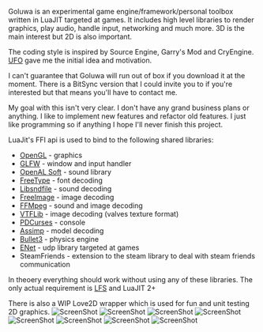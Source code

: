 Goluwa is an experimental game engine/framework/personal toolbox written in LuaJIT targeted at games. It includes high level libraries to render graphics, play audio, handle input, networking and much more. 3D is the main interest but 2D is also important.

The coding style is inspired by Source Engine, Garry's Mod and CryEngine. [UFO](https://github.com/malkia/ufo) gave me the initial idea and motivation.

I can't guarantee that Goluwa will run out of box if you download it at the moment. There is a BitSync version that I could invite you to if you're interested but that means you'll have to contact me.

My goal with this isn't very clear. I don't have any grand business plans or anything. I like to implement new features and refactor old features. I just like programming so if anything I hope I'll never finish this project.

LuaJit's FFI api is used to bind to the following shared libraries:

* [OpenGL](http://www.opengl.org/) - graphics
* [GLFW](https://github.com/glfw/glfw) - window and input handler
* [OpenAL Soft](http://kcat.strangesoft.net/openal.html) - sound library
* [FreeType](http://www.freetype.org/) - font decoding
* [Libsndfile](http://www.mega-nerd.com/libsndfile/) - sound decoding
* [FreeImage](http://freeimage.sourceforge.net/) - image decoding
* [FFMpeg](http://ffmpeg.org/) - sound and image decoding
* [VTFLib](https://github.com/panzi/VTFLib) - image decoding (valves texture format)
* [PDCurses](http://www.projectpluto.com/win32a.htm) - console
* [Assimp](https://github.com/assimp/assimp) - model decoding
* [Bullet3](https://github.com/bulletphysics/bullet3) - physics engine
* [ENet](https://github.com/lsalzman/enet) - udp library targeted at games
* SteamFriends - extension to the steam library to deal with steam friends communication

In theoery everything should work without using any of these libraries. The only actual requirement is [LFS](https://github.com/keplerproject/luafilesystem) and LuaJIT 2+

There is also a WIP Love2D wrapper which is used for fun and unit testing 2D graphics.
![ScreenShot](https://dl.dropboxusercontent.com/u/244444/ShareX/2014-11/2014-11-10_15-54-03.png)
![ScreenShot](https://dl.dropboxusercontent.com/u/244444/ShareX/2014-08/2014-08-16_01-53-14.jpg)
![ScreenShot](https://dl.dropboxusercontent.com/u/244444/ShareX/2014-06/2014-06-02_16-00-59.png)
![ScreenShot](https://dl.dropboxusercontent.com/u/244444/ShareX/2014-06/2014-06-04_17-21-33.png)
![ScreenShot](https://dl.dropbox.com/u/244444/ShareX/2014-05/2014-05-02_04-19-30.png)
![ScreenShot](https://dl.dropbox.com/u/244444/ShareX/2014-05/2014-05-02_04-20-26.png)
![ScreenShot](https://dl.dropbox.com/u/244444/ShareX/2014-05/2014-05-02_04-21-03.png)
![ScreenShot](https://dl.dropbox.com/u/244444/ShareX/2014-05/2014-05-02_04-28-32.png)
